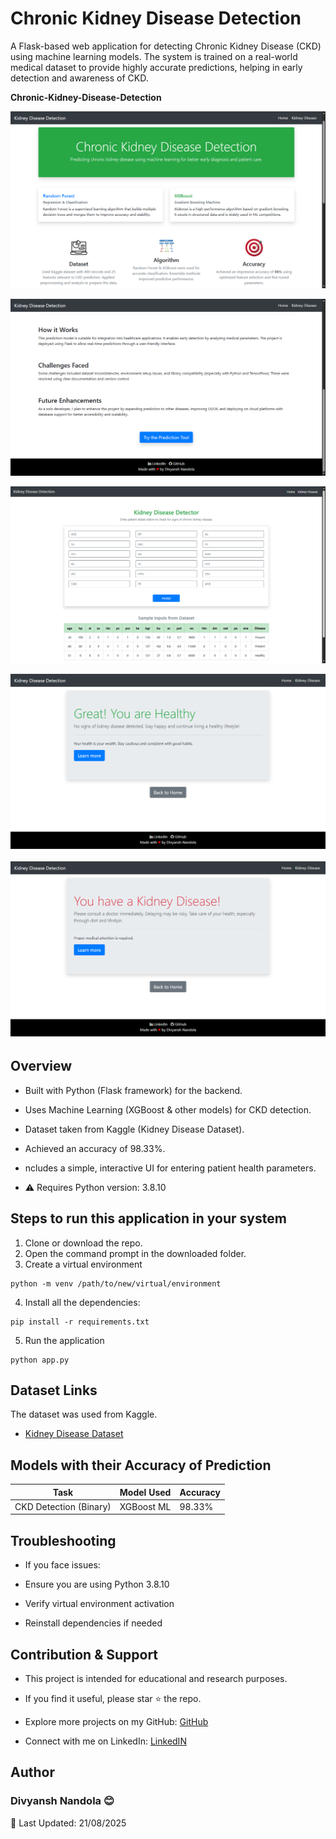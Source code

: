# Chronic Kidney Disease Detection

A Flask-based web application for detecting Chronic Kidney Disease (CKD) using machine learning models.
The system is trained on a real-world medical dataset to provide highly accurate predictions, helping in early detection and awareness of CKD. 

**Chronic-Kidney-Disease-Detection**

![Home](https://github.com/Divyansh7041/Chronic-Kidney-Disease-Detection/blob/8ab94c816aa677fefd9335131c57c35ff5a91361/SS/Home.png)

![Description](https://github.com/Divyansh7041/Chronic-Kidney-Disease-Detection/blob/8ab94c816aa677fefd9335131c57c35ff5a91361/SS/Home1.png)

![Predict](https://github.com/Divyansh7041/Chronic-Kidney-Disease-Detection/blob/8ab94c816aa677fefd9335131c57c35ff5a91361/SS/Predict.png)

![Healthy](https://github.com/Divyansh7041/Chronic-Kidney-Disease-Detection/blob/8ab94c816aa677fefd9335131c57c35ff5a91361/SS/Absent.png)

![Disease](https://github.com/Divyansh7041/Chronic-Kidney-Disease-Detection/blob/8ab94c816aa677fefd9335131c57c35ff5a91361/SS/Present.png)


## Overview

- Built with Python (Flask framework) for the backend.

- Uses Machine Learning (XGBoost & other models) for CKD detection.

- Dataset taken from Kaggle (Kidney Disease Dataset).

- Achieved an accuracy of 98.33%.

- ncludes a simple, interactive UI for entering patient health parameters.

- ⚠️ Requires Python version: 3.8.10


## Steps to run this application in your system

1. Clone or download the repo.
2. Open the command prompt in the downloaded folder.
3. Create a virtual environment

```
python -m venv /path/to/new/virtual/environment
```

4. Install all the dependencies:

```
pip install -r requirements.txt
```

5. Run the application

```
python app.py
```

## Dataset Links

The dataset was used from Kaggle.

- [Kidney Disease Dataset](https://www.kaggle.com/mansoordaku/ckdisease)

## Models with their Accuracy of Prediction

| Task                   | Model Used | Accuracy |
| ---------------------- | ---------- | -------- |
| CKD Detection (Binary) | XGBoost ML | 98.33%   |


## Troubleshooting

- If you face issues:

- Ensure you are using Python 3.8.10

- Verify virtual environment activation

- Reinstall dependencies if needed

## Contribution & Support

- This project is intended for educational and research purposes.

- If you find it useful, please star ⭐ the repo.

- Explore more projects on my GitHub: [GitHub](https://github.com/Divyansh7041)

- Connect with me on LinkedIn: [LinkedIN](https://linkedin.com/in/divyansh-patel-2b0326248)

## Author
### Divyansh Nandola 😊
📅 Last Updated: 21/08/2025
